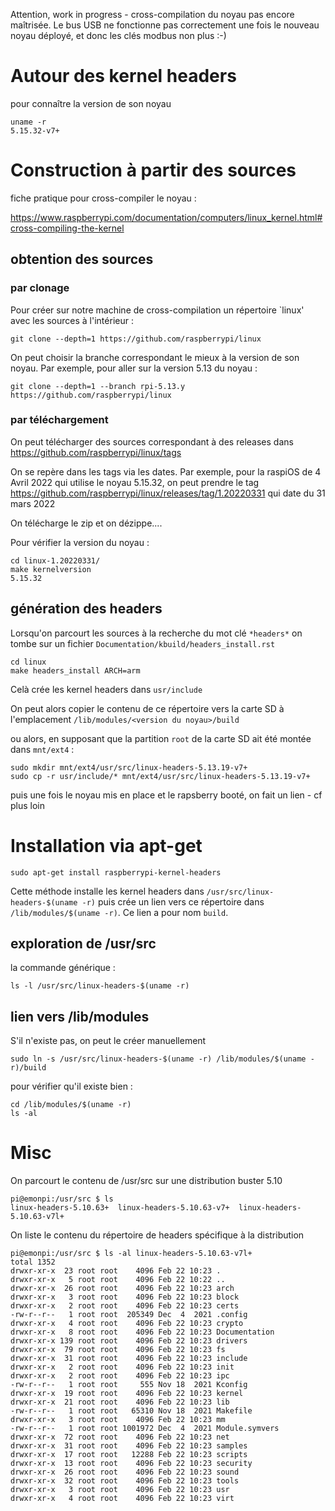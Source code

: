 Attention, work in progress - cross-compilation du noyau pas encore maîtrisée. Le bus USB ne fonctionne pas correctement une fois le nouveau noyau déployé, et donc les clés modbus non plus :-)

# Autour des kernel headers

pour connaître la version de son noyau

```
uname -r
5.15.32-v7+
```
# Construction à partir des sources

fiche pratique pour cross-compiler le noyau :

https://www.raspberrypi.com/documentation/computers/linux_kernel.html#cross-compiling-the-kernel

## obtention des sources 

### par clonage

Pour créer sur notre machine de cross-compilation un répertoire `linux' avec les sources à l'intérieur :
```
git clone --depth=1 https://github.com/raspberrypi/linux
```
On peut choisir la branche correspondant le mieux à la version de son noyau. Par exemple, pour aller sur la version 5.13 du noyau :
```
git clone --depth=1 --branch rpi-5.13.y https://github.com/raspberrypi/linux
```
### par téléchargement

On peut télécharger des sources correspondant à des releases dans https://github.com/raspberrypi/linux/tags

On se repère dans les tags via les dates. Par exemple, pour la raspiOS de 4 Avril 2022 qui utilise le noyau 5.15.32,  on peut prendre le tag https://github.com/raspberrypi/linux/releases/tag/1.20220331 qui date du 31 mars 2022

On télécharge le zip et on dézippe....

Pour vérifier la version du noyau :
```
cd linux-1.20220331/
make kernelversion
5.15.32
```

## génération des headers

Lorsqu'on parcourt les sources à la recherche du mot clé `*headers*` on tombe sur un fichier `Documentation/kbuild/headers_install.rst`
```
cd linux
make headers_install ARCH=arm
```
Celà crée les kernel headers dans `usr/include`

On peut alors copier le contenu de ce répertoire vers la carte SD à l'emplacement `/lib/modules/<version du noyau>/build` 

ou alors, en supposant que la partition `root` de la carte SD ait été montée dans `mnt/ext4` :

```
sudo mkdir mnt/ext4/usr/src/linux-headers-5.13.19-v7+
sudo cp -r usr/include/* mnt/ext4/usr/src/linux-headers-5.13.19-v7+
```
puis une fois le noyau mis en place et le rapsberry booté, on fait un lien - cf plus loin

# Installation via apt-get
```
sudo apt-get install raspberrypi-kernel-headers
```
Cette méthode installe les kernel headers dans `/usr/src/linux-headers-$(uname -r)` puis crée un lien vers ce répertoire dans `/lib/modules/$(uname -r)`. Ce lien a pour nom `build`.

## exploration de /usr/src

la commande générique :
```
ls -l /usr/src/linux-headers-$(uname -r)
```

## lien vers /lib/modules

S'il n'existe pas, on peut le créer manuellement
```
sudo ln -s /usr/src/linux-headers-$(uname -r) /lib/modules/$(uname -r)/build
```
pour vérifier qu'il existe bien :

```
cd /lib/modules/$(uname -r)
ls -al
```

# Misc

On parcourt le contenu de /usr/src sur une distribution buster 5.10
```
pi@emonpi:/usr/src $ ls
linux-headers-5.10.63+  linux-headers-5.10.63-v7+  linux-headers-5.10.63-v7l+
```
On liste le contenu du répertoire de headers spécifique à la distribution
```
pi@emonpi:/usr/src $ ls -al linux-headers-5.10.63-v7l+
total 1352
drwxr-xr-x  23 root root    4096 Feb 22 10:23 .
drwxr-xr-x   5 root root    4096 Feb 22 10:22 ..
drwxr-xr-x  26 root root    4096 Feb 22 10:23 arch
drwxr-xr-x   3 root root    4096 Feb 22 10:23 block
drwxr-xr-x   2 root root    4096 Feb 22 10:23 certs
-rw-r--r--   1 root root  205349 Dec  4  2021 .config
drwxr-xr-x   4 root root    4096 Feb 22 10:23 crypto
drwxr-xr-x   8 root root    4096 Feb 22 10:23 Documentation
drwxr-xr-x 139 root root    4096 Feb 22 10:23 drivers
drwxr-xr-x  79 root root    4096 Feb 22 10:23 fs
drwxr-xr-x  31 root root    4096 Feb 22 10:23 include
drwxr-xr-x   2 root root    4096 Feb 22 10:23 init
drwxr-xr-x   2 root root    4096 Feb 22 10:23 ipc
-rw-r--r--   1 root root     555 Nov 18  2021 Kconfig
drwxr-xr-x  19 root root    4096 Feb 22 10:23 kernel
drwxr-xr-x  21 root root    4096 Feb 22 10:23 lib
-rw-r--r--   1 root root   65310 Nov 18  2021 Makefile
drwxr-xr-x   3 root root    4096 Feb 22 10:23 mm
-rw-r--r--   1 root root 1001972 Dec  4  2021 Module.symvers
drwxr-xr-x  72 root root    4096 Feb 22 10:23 net
drwxr-xr-x  31 root root    4096 Feb 22 10:23 samples
drwxr-xr-x  17 root root   12288 Feb 22 10:23 scripts
drwxr-xr-x  13 root root    4096 Feb 22 10:23 security
drwxr-xr-x  26 root root    4096 Feb 22 10:23 sound
drwxr-xr-x  32 root root    4096 Feb 22 10:23 tools
drwxr-xr-x   3 root root    4096 Feb 22 10:23 usr
drwxr-xr-x   4 root root    4096 Feb 22 10:23 virt
```
